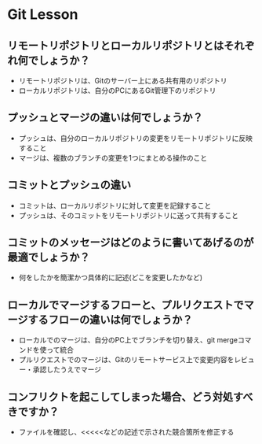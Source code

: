 # Git Lesson

## リモートリポジトリとローカルリポジトリとはそれぞれ何でしょうか？
- リモートリポジトリは、Gitのサーバー上にある共有用のリポジトリ
- ローカルリポジトリは、自分のPCにあるGit管理下のリポジトリ


## プッシュとマージの違いは何でしょうか？
- プッシュは、自分のローカルリポジトリの変更をリモートリポジトリに反映すること
- マージは、複数のブランチの変更を1つにまとめる操作のこと

## コミットとプッシュの違い
- コミットは、ローカルリポジトリに対して変更を記録すること
- プッシュは、そのコミットをリモートリポジトリに送って共有すること

## コミットのメッセージはどのように書いてあげるのが最適でしょうか？
- 何をしたかを簡潔かつ具体的に記述(どこを変更したかなど)


## ローカルでマージするフローと、プルリクエストでマージするフローの違いは何でしょうか？
- ローカルでのマージは、自分のPC上でブランチを切り替え、git mergeコマンドを使って統合
- プルリクエストでのマージは、Gitのリモートサービス上で変更内容をレビュー・承認したうえでマージ

## コンフリクトを起こしてしまった場合、どう対処すべきですか？
- ファイルを確認し、<<<<<などの記述で示された競合箇所を修正する